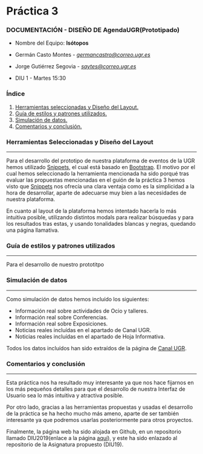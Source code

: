 # Práctica 3	

### DOCUMENTACIÓN - DISEÑO DE AgendaUGR(Prototipado)

- Nombre del Equipo: **Isótopos**
- Germán Casto Montes - *germancastro@correo.ugr.es*

- Jorge Gutiérrez Segovia - *saytes@correo.ugr.es*
- DIU 1 - Martes 15:30

### Índice

1. [Herramientas seleccionadas y Diseño del Layout.](#herramientas)
2. [Guía de estilos y patrones utilizados.](#estilos)
3. [Simulación de datos.](#simulacion)
4. [Comentarios y conclusión.](#conclusion)

### Herramientas Seleccionadas y Diseño del Layout <a name="herramientas"></a>

---

Para el desarrollo del prototipo de nuestra plataforma de eventos de la UGR hemos utilizado [Snippets](https://mdbootstrap.com/snippets/), el cual está basado en [Bootstrap](https://getbootstrap.com/).
El motivo por el cual hemos seleccionado la herramienta mencionada ha sido porqué tras evaluar las propuestas mencionadas en el guión de la práctica 3 hemos visto que 
[Snippets](https://mdbootstrap.com/snippets/) nos ofrecía una clara ventaja como es la simplicidad a la hora de desarrollar, aparte de adecuarse muy bien a las necesidades de nuestra plataforma.

En cuanto al layout de la plataforma hemos intentado hacerla lo más intuitiva posible, utilizando distintos modals para realizar búsquedas y para los resultados tras estas, y usando tonalidades blancas y negras, quedando una página llamativa.

<div style="page-break-after: always;"></div>

### Guía de estilos y patrones utilizados<a name="estilos"></a>

---

Para el desarrollo de nuestro prototitpo 

<div style="page-break-after: always;"></div>

### Simulación de datos<a name="simulacion"></a>

---

Como simulación de datos hemos incluído los siguientes:
- Información real sobre actividades de Ocio y talleres.
- Información real sobre Conferencias.
- Información real sobre Exposiciones.
- Noticias reales incluídas en el apartado de Canal UGR.
- Noticias reales incluídas en el apartado de Hoja Informativa.

Todos los datos incluídos han sido extraídos de la página de [Canal UGR](https://canal.ugr.es/).  

### Comentarios y conclusión<a name="conclusión"></a>

---

Esta práctica nos ha resultado muy interesante ya que nos hace fijarnos en los más pequeños detalles para que el desarrollo de nuestra Interfaz de Usuario sea lo más intuitiva y atractiva posible.

Por otro lado, gracias a las herramientas propuestas y usadas el desarrollo de la práctica se ha hecho mucho más ameno, aparte de ser también interesante ya que podremos usarlas posteriormente para otros proyectos.

Finalmente, la página web ha sido alojada en Github, en un repositorio llamado DIU2019(enlace a la página [aquí](https://saytes.github.io/DIU2019/P3/index.html)), y este ha sido enlazado al repositorio de la Asignatura propuesto (DIU19).
<div style="page-break-after: always;"></div>




